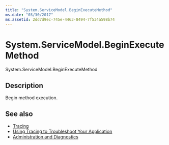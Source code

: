 ```yaml
---
title: "System.ServiceModel.BeginExecuteMethod"
ms.date: "03/30/2017"
ms.assetid: 2dd7d9ec-745e-4463-8494-7f534a598b74
---
```

# System.ServiceModel.BeginExecuteMethod
System.ServiceModel.BeginExecuteMethod  
  
## Description  
 Begin method execution.  
  
## See also

- [Tracing](../../../../../docs/framework/wcf/diagnostics/tracing/index.md)
- [Using Tracing to Troubleshoot Your Application](../../../../../docs/framework/wcf/diagnostics/tracing/using-tracing-to-troubleshoot-your-application.md)
- [Administration and Diagnostics](../../../../../docs/framework/wcf/diagnostics/index.md)
